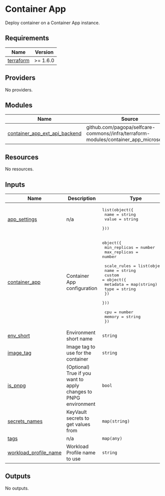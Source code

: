 # Container App

Deploy container on a Container App instance.

<!-- markdownlint-disable -->
<!-- BEGINNING OF PRE-COMMIT-TERRAFORM DOCS HOOK -->
## Requirements

| Name | Version |
|------|---------|
| <a name="requirement_terraform"></a> [terraform](#requirement\_terraform) | >= 1.6.0 |

## Providers

No providers.

## Modules

| Name | Source | Version |
|------|--------|---------|
| <a name="module_container_app_ext_api_backend"></a> [container\_app\_ext\_api\_backend](#module\_container\_app\_ext\_api\_backend) | github.com/pagopa/selfcare-commons//infra/terraform-modules/container_app_microservice | main |

## Resources

No resources.

## Inputs

| Name | Description | Type | Default | Required |
|------|-------------|------|---------|:--------:|
| <a name="input_app_settings"></a> [app\_settings](#input\_app\_settings) | n/a | <pre>list(object({<br>    name  = string<br>    value = string<br>  }))</pre> | n/a | yes |
| <a name="input_container_app"></a> [container\_app](#input\_container\_app) | Container App configuration | <pre>object({<br>    min_replicas = number<br>    max_replicas = number<br><br>    scale_rules = list(object({<br>      name = string<br>      custom = object({<br>        metadata = map(string)<br>        type     = string<br>      })<br>    }))<br><br>    cpu    = number<br>    memory = string<br>  })</pre> | n/a | yes |
| <a name="input_env_short"></a> [env\_short](#input\_env\_short) | Environment short name | `string` | n/a | yes |
| <a name="input_image_tag"></a> [image\_tag](#input\_image\_tag) | Image tag to use for the container | `string` | `"latest"` | no |
| <a name="input_is_pnpg"></a> [is\_pnpg](#input\_is\_pnpg) | (Optional) True if you want to apply changes to PNPG environment | `bool` | `false` | no |
| <a name="input_secrets_names"></a> [secrets\_names](#input\_secrets\_names) | KeyVault secrets to get values from | `map(string)` | n/a | yes |
| <a name="input_tags"></a> [tags](#input\_tags) | n/a | `map(any)` | n/a | yes |
| <a name="input_workload_profile_name"></a> [workload\_profile\_name](#input\_workload\_profile\_name) | Workload Profile name to use | `string` | `null` | no |

## Outputs

No outputs.
<!-- END OF PRE-COMMIT-TERRAFORM DOCS HOOK -->